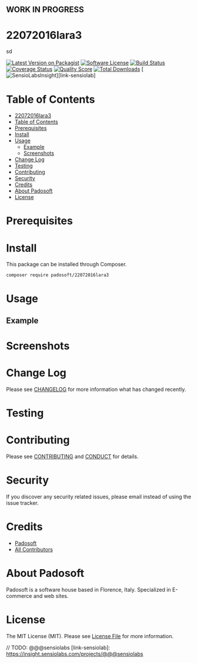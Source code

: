 ## WORK IN PROGRESS
# 22072016lara3
sd

[![Latest Version on Packagist][ico-version]][link-packagist]
[![Software License][ico-license]](LICENSE.md)
[![Build Status][ico-travis]][link-travis]
[![Coverage Status][ico-scrutinizer]][link-scrutinizer]
[![Quality Score][ico-code-quality]][link-code-quality]
[![Total Downloads][ico-downloads]][link-downloads]
[![SensioLabsInsight][ico-sensiolab]][link-sensiolab]



Table of Contents
=================

  * [22072016lara3](#22072016lara3)
  * [Table of Contents](#table-of-contents)
  * [Prerequisites](#prerequisites)
  * [Install](#install)
  * [Usage](#usage)
    * [Example](#example)
    * [Screenshots](#screenshoots)
  * [Change Log](#change-log)
  * [Testing](#testing)
  * [Contributing](#contributing)
  * [Security](#security)
  * [Credits](#credits)
  * [About Padosoft](#about-padosoft)
  * [License](#license)


# Prerequisites


# Install

This package can be installed through Composer.

``` bash
composer require padosoft/22072016lara3
```

# Usage

## Example

# Screenshots

# Change Log
Please see [CHANGELOG](CHANGELOG.md) for more information what has changed recently.

# Testing

# Contributing

Please see [CONTRIBUTING](CONTRIBUTING.md) and [CONDUCT](CONDUCT.md) for details.

# Security

If you discover any security related issues, please email  instead of using the issue tracker.

# Credits

- [Padosoft](https://github.com/padosoft)
- [All Contributors](../../contributors)

# About Padosoft
Padosoft is a software house based in Florence, Italy. Specialized in E-commerce and web sites.

# License

The MIT License (MIT). Please see [License File](LICENSE.md) for more information.


[ico-version]: https://img.shields.io/packagist/v/padosoft/22072016lara3.svg?style=flat-square
[ico-license]: https://img.shields.io/badge/license-MIT-brightgreen.svg?style=flat-square
[ico-travis]: https://img.shields.io/travis/padosoft/22072016lara3/master.svg?style=flat-square
[ico-scrutinizer]: https://img.shields.io/scrutinizer/coverage/g/padosoft/22072016lara3.svg?style=flat-square
[ico-code-quality]: https://img.shields.io/scrutinizer/g/padosoft/22072016lara3.svg?style=flat-square
[ico-downloads]: https://img.shields.io/packagist/dt/padosoft/22072016lara3.svg?style=flat-square
[ico-sensiolab]: https://insight.sensiolabs.com/projects/@@@sensiolab/small.png

[link-packagist]: https://packagist.org/packages/padosoft/22072016lara3
[link-travis]: https://travis-ci.org/padosoft/22072016lara3
[link-scrutinizer]: https://scrutinizer-ci.com/g/padosoft/22072016lara3/code-structure
[link-code-quality]: https://scrutinizer-ci.com/g/padosoft/22072016lara3
[link-downloads]: https://packagist.org/packages/padosoft/22072016lara3
// TODO: @@@sensiolabs
[link-sensiolab]: https://insight.sensiolabs.com/projects/@@@sensiolabs
